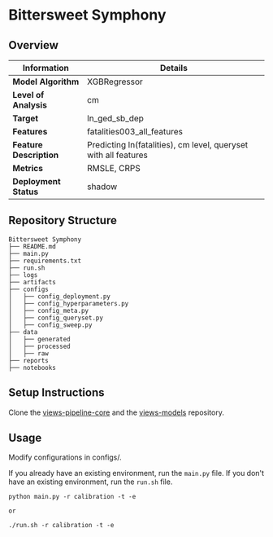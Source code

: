 # Bittersweet Symphony 
## Overview


| Information         | Details                        |
|---------------------|--------------------------------|
| **Model Algorithm** | XGBRegressor                  |
| **Level of Analysis** | cm            |
| **Target**         | ln_ged_sb_dep |
| **Features**       |  fatalities003_all_features   |
| **Feature Description**       |  Predicting ln(fatalities), cm level, queryset with all features    |
| **Metrics**       |  RMSLE, CRPS    |
| **Deployment Status**       |  shadow    |

## Repository Structure

```
Bittersweet Symphony
├── README.md
├── main.py
├── requirements.txt
├── run.sh
├── logs
├── artifacts
├── configs
│   ├── config_deployment.py
│   ├── config_hyperparameters.py
│   ├── config_meta.py
│   ├── config_queryset.py
│   ├── config_sweep.py
├── data
│   ├── generated
│   ├── processed
│   ├── raw
├── reports
├── notebooks
```

## Setup Instructions

Clone the [views-pipeline-core](https://github.com/views-platform/views-pipeline-core) and the [views-models](https://github.com/views-platform/views-models) repository.


## Usage
Modify configurations in configs/.

If you already have an existing environment, run the `main.py` file. If you don't have an existing environment, run the `run.sh` file. 

```
python main.py -r calibration -t -e

or

./run.sh -r calibration -t -e
```


